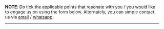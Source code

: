 **NOTE**: Do tick the applicable points that resonate with you / you would like to engage us on using the form below. Alternately, you can simple contact us via [email](mailto:%email%?subject=%enquiry%) / [whatsapp](%whatsapp%%enquiry%).

----

